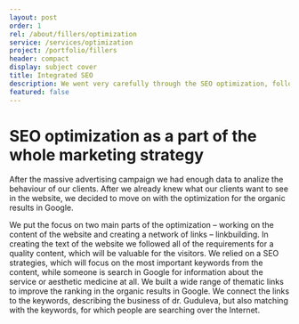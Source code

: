 ```yaml
---
layout: post
order: 1
rel: /about/fillers/optimization
service: /services/optimization
project: /portfolio/fillers
header: compact
display: subject cover
title: Integrated SEO 
description: We went very carefully through the SEO optimization, following all of the rules recommended from Google for a better ranking in the search engine. We created a well known and possitive brand over the Internet.
featured: false
---
```

# SEO optimization as a part of the whole marketing strategy
After the massive advertising campaign we had enough data to analize the behaviour of our clients. After we already knew what our clients want to see in the website, we decided to move on with the optimization for the organic results in Google.

We put the focus on two main parts of the optimization – working on the content of the website and creating a network of links – linkbuilding. In creating the text of the website we followed all of the requirements for a quality content, which will be valuable for the visitors. We relied on a SEO strategies, which will focus on the most important keywords from the content, while someone is search in Google for information about the service or aesthetic medicine at all.  We built a wide range of thematic links to improve the ranking in the organic results in Google. We connect the links to the keywords, describing the business of dr. Guduleva, but also matching with the keywords, for which people are searching over the Internet.